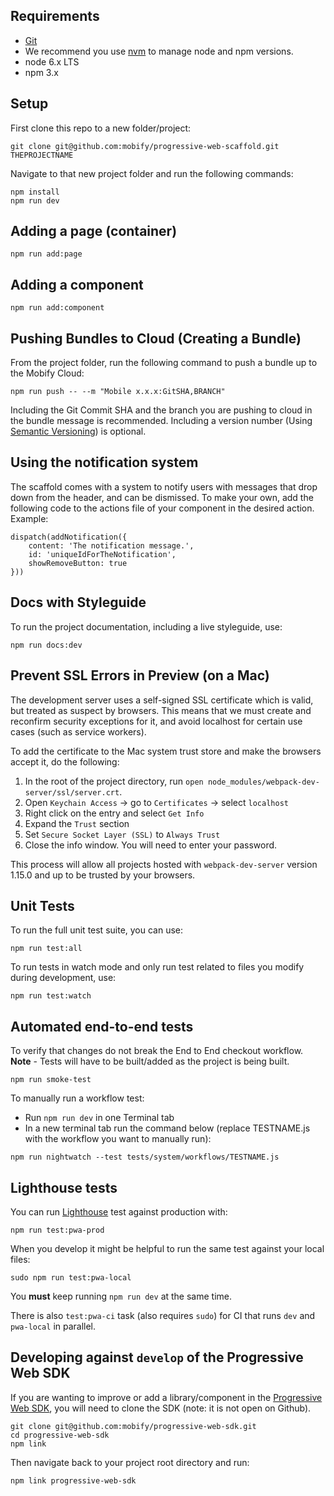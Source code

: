 
## Requirements

- [Git](https://git-scm.com/)
- We recommend you use [nvm](https://github.com/creationix/nvm#installation) to
manage node and npm versions.
- node 6.x LTS
- npm 3.x


## Setup

First clone this repo to a new folder/project:
```
git clone git@github.com:mobify/progressive-web-scaffold.git THEPROJECTNAME
```

Navigate to that new project folder and run the following commands:
```
npm install
npm run dev
```


## Adding a page (container)

```
npm run add:page
```


## Adding a component

```
npm run add:component
```


## Pushing Bundles to Cloud (Creating a Bundle)

From the project folder, run the following command to push a bundle up to the Mobify Cloud:

```
npm run push -- --m "Mobile x.x.x:GitSHA,BRANCH"
```

Including the Git Commit SHA and the branch you are pushing to cloud in the bundle message is recommended.
Including a version number (Using [Semantic Versioning](http://semver.org/)) is optional.


## Using the notification system

The scaffold comes with a system to notify users with messages that drop down
from the header, and can be dismissed. To make your own, add the following code
to the actions file of your component in the desired action. Example:

```
dispatch(addNotification({
    content: 'The notification message.',
    id: 'uniqueIdForTheNotification',
    showRemoveButton: true
}))
```


## Docs with Styleguide

To run the project documentation, including a live styleguide, use:

```
npm run docs:dev
```


## Prevent SSL Errors in Preview (on a Mac)

The development server uses a self-signed SSL certificate which is
valid, but treated as suspect by browsers. This means that we must
create and reconfirm security exceptions for it, and avoid localhost
for certain use cases (such as service workers).

To add the certificate to the Mac system trust store and make the
browsers accept it, do the following:

1. In the root of the project directory, run `open node_modules/webpack-dev-server/ssl/server.crt`.
2. Open `Keychain Access` -> go to `Certificates` -> select `localhost`
3. Right click on the entry and select `Get Info`
4. Expand the `Trust` section
5. Set `Secure Socket Layer (SSL)` to `Always Trust`
6. Close the info window. You will need to enter your password.

This process will allow all projects hosted with `webpack-dev-server`
version 1.15.0 and up to be trusted by your browsers.


## Unit Tests

To run the full unit test suite, you can use:

```
npm run test:all
```

To run tests in watch mode and only run test related to files you modify during development, use:

```
npm run test:watch
```


## Automated end-to-end tests

To verify that changes do not break the End to End checkout workflow.
**Note** - Tests will have to be built/added as the project is being built.

```
npm run smoke-test
```
To manually run a workflow test:
- Run `npm run dev` in one Terminal tab
- In a new terminal tab run the command below (replace TESTNAME.js with the workflow you want to manually run):

```
npm run nightwatch --test tests/system/workflows/TESTNAME.js
```


## Lighthouse tests

You can run [Lighthouse](https://github.com/GoogleChrome/lighthouse) test against production with:

```
npm run test:pwa-prod
```

When you develop it might be helpful to run the same test against your local files:

```
sudo npm run test:pwa-local
```

You **must** keep running `npm run dev` at the same time.

There is also `test:pwa-ci` task (also requires `sudo`) for CI that runs `dev` and `pwa-local` in parallel.


## Developing against `develop` of the Progressive Web SDK

If you are wanting to improve or add a library/component in the [Progressive Web SDK](https://github.com/mobify/progressive-web-sdk),
you will need to clone the SDK (note: it is not open on Github).

```
git clone git@github.com:mobify/progressive-web-sdk.git
cd progressive-web-sdk
npm link
```

Then navigate back to your project root directory and run:
```
npm link progressive-web-sdk
```
